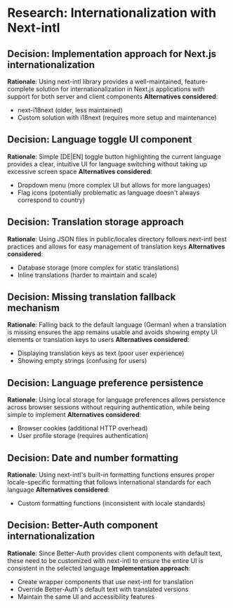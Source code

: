 # Research: Internationalization with Next-intl

## Decision: Implementation approach for Next.js internationalization
**Rationale**: Using next-intl library provides a well-maintained, feature-complete solution for internationalization in Next.js applications with support for both server and client components
**Alternatives considered**: 
- next-i18next (older, less maintained)
- Custom solution with i18next (requires more setup and maintenance)

## Decision: Language toggle UI component
**Rationale**: Simple [DE|EN] toggle button highlighting the current language provides a clear, intuitive UI for language switching without taking up excessive screen space
**Alternatives considered**:
- Dropdown menu (more complex UI but allows for more languages)
- Flag icons (potentially problematic as language doesn't always correspond to country)

## Decision: Translation storage approach 
**Rationale**: Using JSON files in public/locales directory follows next-intl best practices and allows for easy management of translation keys
**Alternatives considered**:
- Database storage (more complex for static translations)
- Inline translations (harder to maintain and scale)

## Decision: Missing translation fallback mechanism
**Rationale**: Falling back to the default language (German) when a translation is missing ensures the app remains usable and avoids showing empty UI elements or translation keys to users
**Alternatives considered**:
- Displaying translation keys as text (poor user experience)
- Showing empty strings (confusing for users)

## Decision: Language preference persistence
**Rationale**: Using local storage for language preferences allows persistence across browser sessions without requiring authentication, while being simple to implement
**Alternatives considered**:
- Browser cookies (additional HTTP overhead)
- User profile storage (requires authentication)

## Decision: Date and number formatting
**Rationale**: Using next-intl's built-in formatting functions ensures proper locale-specific formatting that follows international standards for each language
**Alternatives considered**:
- Custom formatting functions (inconsistent with locale standards)

## Decision: Better-Auth component internationalization
**Rationale**: Since Better-Auth provides client components with default text, these need to be customized with next-intl to ensure the entire UI is consistent in the selected language
**Implementation approach**:
- Create wrapper components that use next-intl for translation
- Override Better-Auth's default text with translated versions
- Maintain the same UI and accessibility features